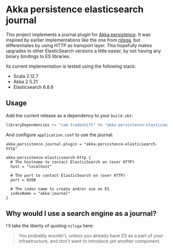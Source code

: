# Akka persistence elasticsearch journal

This project implements a journal plugin for [Akka
persistence](https://doc.akka.io/docs/akka/current/persistence.html). It was inspired by earlier
implementations like the one from [nilsga](https://github.com/nilsga/akka-persistence-elasticsearch), but
differentiates by using HTTP as transport layer. This hopefully makes upgrades to other ElasticSearch versions
a little easier, by not having any binary bindings to ES libraries.

Its current implementation is tested using the following stack:

- Scala 2.12.7
- Akka 2.5.21
- Elasticsearch 6.8.6

## Usage

Add the current release as a dependency to your `build.sbt`:

```scala
libraryDependencies += "com.tradeshift" %% "akka-persistence-elasticsearch-http" % "0.1.1"
```

And configure `application.conf` to use the journal:

```
akka.persistence.journal.plugin = "akka-persistence-elasticsearch-http"

akka-persistence-elasticsearch-http {
  # The hostname to contact ElasticSearch on (over HTTP)
  host = "localhost"

  # The port to contact ElasticSearch on (over HTTP)
  port = 9200

  # The index name to create and/or use on ES
  indexName = "akka-journal"
}
```

## Why would I use a search engine as a journal?

I'll take the liberty of quoting `nilsga` here:

> You probably wouldn't, unless you already have ES as a part of your infrastructure, and don't want to introduce yet another component.
